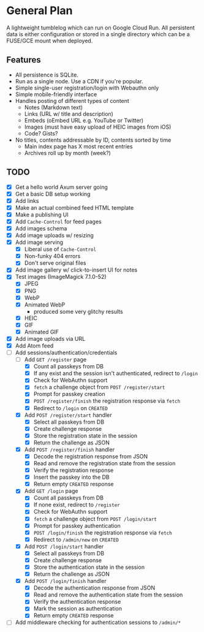 # General Plan

A lightweight tumblelog which can run on Google Cloud Run. All persistent data is either
configuration or stored in a single directory which can be a FUSE/GCE mount when deployed.

## Features

* All persistence is SQLite.
* Run as a single node. Use a CDN if you're popular.
* Simple single-user registration/login with Webauthn only
* Simple mobile-friendly interface
* Handles posting of different types of content
  * Notes (Markdown text)
  * Links (URL w/ title and description)
  * Embeds (oEmbed URL e.g. YouTube or Twitter)
  * Images (must have easy upload of HEIC images from iOS)
  * Code? Gists?
* No titles, contents addressable by ID, contents sorted by time
  * Main index page has X most recent entries
  * Archives roll up by month (week?)

## TODO

* [x] Get a hello world Axum server going
* [x] Get a basic DB setup working
* [x] Add links
* [x] Make an actual combined feed HTML template
* [x] Make a publishing UI
* [x] Add `Cache-Control` for feed pages
* [x] Add images schema
* [x] Add image uploads w/ resizing
* [x] Add image serving
  * [x] Liberal use of `Cache-Control`
  * [x] Non-funky 404 errors
  * [x] Don't serve original files
* [x] Add image gallery w/ click-to-insert UI for notes
* [x] Test images (ImageMagick 7.1.0-52)
  * [x] JPEG
  * [x] PNG
  * [x] WebP
  * [x] Animated WebP
    * produced some very glitchy results
  * [x] HEIC
  * [x] GIF
  * [x] Animated GIF
* [x] Add image uploads via URL
* [x] Add Atom feed
* [ ] Add sessions/authentication/credentials
  * [ ] Add `GET /register` page
    * [x] Count all passkeys from DB
    * [x] If any exist and the session isn't authenticated, redirect to `/login`
    * [x] Check for WebAuthn support
    * [x] `fetch` a challenge object from `POST /register/start`
    * [x] Prompt for passkey creation
    * [x] `POST /register/finish` the registration response via `fetch`
    * [x] Redirect to `/login` on `CREATED`
  * [x] Add `POST /register/start` handler
    * [x] Select all passkeys from DB
    * [x] Create challenge response
    * [x] Store the registration state in the session
    * [x] Return the challenge as JSON
  * [x] Add `POST /register/finish` handler
    * [x] Decode the registration response from JSON
    * [x] Read and remove the registration state from the session
    * [x] Verify the registration response
    * [x] Insert the passkey into the DB
    * [x] Return empty `CREATED` response
  * [x] Add `GET /login` page
    * [x] Count all passkeys from DB
    * [x] If none exist, redirect to `/register`
    * [x] Check for WebAuthn support
    * [x] `fetch` a challenge object from `POST /login/start`
    * [x] Prompt for passkey authentication
    * [x] `POST /login/finish` the registration response via `fetch`
    * [x] Redirect to `/admin/new` on `CREATED`
  * [x] Add `POST /login/start` handler
    * [x] Select all passkeys from DB
    * [x] Create challenge response
    * [x] Store the authentication state in the session
    * [x] Return the challenge as JSON
  * [x] Add `POST /login/finish` handler
    * [x] Decode the authentication response from JSON
    * [x] Read and remove the authentication state from the session
    * [x] Verify the authentication response
    * [x] Mark the session as authentication
    * [x] Return empty `CREATED` response
* [ ] Add middleware checking for authentication sessions to `/admin/*`
